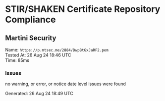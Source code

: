 # STIR/SHAKEN Certificate Repository Compliance

## Martini Security

Name: `https://p.mtsec.me/2884/DwpBtGxJaRF2.pem`\
Tested At: 26 Aug 24 18:46 UTC\
Time: 85ms

### Issues

no warning, or error, or notice date level issues were found

Generated: 26 Aug 24 18:49 UTC
